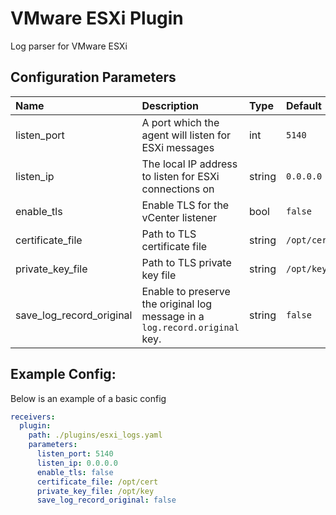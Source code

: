 # VMware ESXi Plugin

Log parser for VMware ESXi

## Configuration Parameters

| Name                     | Description                                                                 | Type   | Default     | Required | Values |
| :----------------------- | :-------------------------------------------------------------------------- | :----- | :---------- | :------- | :----- |
| listen_port              | A port which the agent will listen for ESXi messages                        | int    | `5140`      | false    |        |
| listen_ip                | The local IP address to listen for ESXi connections on                      | string | `0.0.0.0`   | false    |        |
| enable_tls               | Enable TLS for the vCenter listener                                         | bool   | `false`     | false    |        |
| certificate_file         | Path to TLS certificate file                                                | string | `/opt/cert` | false    |        |
| private_key_file         | Path to TLS private key file                                                | string | `/opt/key`  | false    |        |
| save_log_record_original | Enable to preserve the original log message in a `log.record.original` key. | string | `false`     | false    |        |

## Example Config:

Below is an example of a basic config

```yaml
receivers:
  plugin:
    path: ./plugins/esxi_logs.yaml
    parameters:
      listen_port: 5140
      listen_ip: 0.0.0.0
      enable_tls: false
      certificate_file: /opt/cert
      private_key_file: /opt/key
      save_log_record_original: false
```
